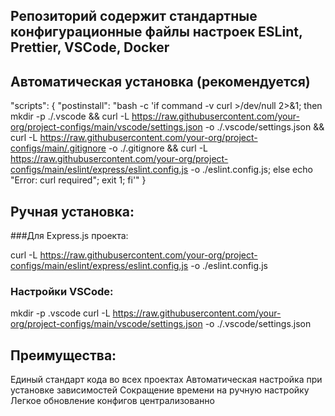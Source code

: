 ## Репозиторий содержит стандартные конфигурационные файлы настроек ESLint, Prettier, VSCode, Docker

## Автоматическая установка (рекомендуется)

"scripts": {
"postinstall": "bash -c 'if command -v curl >/dev/null 2>&1; then mkdir -p ./.vscode && curl -L https://raw.githubusercontent.com/your-org/project-configs/main/vscode/settings.json -o ./.vscode/settings.json && curl -L https://raw.githubusercontent.com/your-org/project-configs/main/.gitignore -o ./.gitignore && curl -L https://raw.githubusercontent.com/your-org/project-configs/main/eslint/express/eslint.config.js -o ./eslint.config.js; else echo \"Error: curl required\"; exit 1; fi'"
}

## Ручная установка:

###Для Express.js проекта:

curl -L https://raw.githubusercontent.com/your-org/project-configs/main/eslint/express/eslint.config.js -o ./eslint.config.js

### Настройки VSCode:

mkdir -p .vscode
curl -L https://raw.githubusercontent.com/your-org/project-configs/main/vscode/settings.json -o ./.vscode/settings.json

## Преимущества:

Единый стандарт кода во всех проектах
Автоматическая настройка при установке зависимостей
Сокращение времени на ручную настройку
Легкое обновление конфигов централизованно
